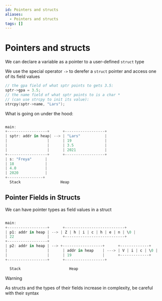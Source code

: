 ```yaml
---
id: Pointers and structs
aliases:
  - Pointers and structs
tags: []
---
```


# Pointers and structs

We can declare a variable as a pointer to a user-defined `struct` type

We use the special operator `->` to derefer a `struct` pointer and access one of its field values

```c
// the gpa field of what sptr points to gets 3.5:
sptr->gpa = 3.5;
// the name field of what sptr points to is a char *
// (can use strcpy to init its value):
strcpy(sptr->name, "Lars");
```

What is going on under the hood:

```js

main:
+------------------+      +------------------+
| sptr: addr in heap| --> | "Lars"           |
|                  |      | 19               |
|                  |      | 3.5              |
|                  |      | 2021             |
+------------------+      +------------------+
| s: "Freya"      |
| 18              |
| 4.0             |
| 2020            |
+----------------+
  Stack                  Heap
```

## Pointer Fields in Structs

We can have pointer types as field values in a struct

```js

main:
+------------------+      +---------------------------+
| p1: addr in heap | --> | Z | h | i | c | h | e | n | \0 |
| 22               |      +---------------------------+
+------------------+
| p2: addr in heap | --> +------------------+      +-------------+
|                  |      | addr in heap    | ---> | V | i | c | \0 |
|                  |      | 19              |      +-------------+
+------------------+      +------------------+

  Stack                      Heap
```

> [!WARNING]
> As structs and the types of their fields increase in complexity, be careful with their syntax
